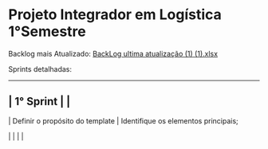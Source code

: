 # Projeto Integrador em Logística 1°Semestre

Backlog mais Atualizado:
[BackLog ultima atualização (1) (1).xlsx](https://github.com/user-attachments/files/20370638/BackLog.ultima.atualizacao.1.1.xlsx)

Sprints detalhadas:
___________________________________
| 1° Sprint      |         |
-----------------------------------
| Definir o propósito do template |
Identifique os elementos principais;


|
|
|
|

